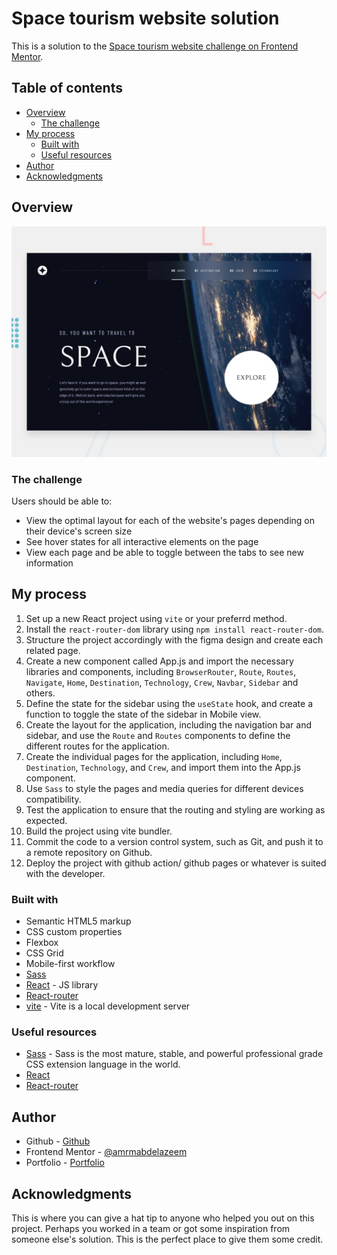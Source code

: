 # Space tourism website solution

This is a solution to the [Space tourism website challenge on Frontend Mentor](https://www.frontendmentor.io/challenges/space-tourism-multipage-website-gRWj1URZ3).

## Table of contents

- [Overview](#overview)
  - [The challenge](#the-challenge)
- [My process](#my-process)
  - [Built with](#built-with)
  - [Useful resources](#useful-resources)
- [Author](#author)
- [Acknowledgments](#acknowledgments)


## Overview

![main](public/preview.jpg)

### The challenge

Users should be able to:

- View the optimal layout for each of the website's pages depending on their device's screen size
- See hover states for all interactive elements on the page
- View each page and be able to toggle between the tabs to see new information

## My process

1. Set up a new React project using `vite` or your preferrd method.
2. Install the `react-router-dom` library using `npm install react-router-dom`.
3. Structure the project accordingly with the figma design and create each related page.
4. Create a new component called App.js and import the necessary libraries and components, including `BrowserRouter`, `Route`, `Routes`, `Navigate`, `Home`, `Destination`, `Technology`, `Crew`, `Navbar`, `Sidebar` and others.
5. Define the state for the sidebar using the `useState` hook, and create a function to toggle the state of the sidebar in Mobile view.
6. Create the layout for the application, including the navigation bar and sidebar, and use the `Route` and `Routes` components to define the different routes for the application.
7. Create the individual pages for the application, including `Home`, `Destination`, `Technology`, and `Crew`, and import them into the App.js component.
8. Use `Sass` to style the pages and media queries for different devices compatibility.
8. Test the application to ensure that the routing and styling are working as expected.
9. Build the project using vite bundler.
10. Commit the code to a version control system, such as Git, and push it to a remote repository on Github.
11. Deploy the project with github action/ github pages or whatever is suited with the developer.

### Built with

- Semantic HTML5 markup
- CSS custom properties
- Flexbox
- CSS Grid
- Mobile-first workflow
- [Sass](https://sass-lang.com/)
- [React](https://reactjs.org/) - JS library
- [React-router](https://reactrouter.com/en/main)
- [vite](https://vitejs.dev/) - Vite is a local development server

### Useful resources

- [Sass](https://sass-lang.com/) - Sass is the most mature, stable, and powerful professional grade CSS extension language in the world.
- [React](https://reactjs.org/)
- [React-router](https://reactrouter.com/en/main)


## Author

- Github - [Github](https://github.com/amrmabdelazeem)
- Frontend Mentor - [@amrmabdelazeem](https://www.frontendmentor.io/profile/amrmabdelazeem)
- Portfolio - [Portfolio](https://amr93-personal-portfolio.vercel.app/)

## Acknowledgments

This is where you can give a hat tip to anyone who helped you out on this project. Perhaps you worked in a team or got some inspiration from someone else's solution. This is the perfect place to give them some credit.